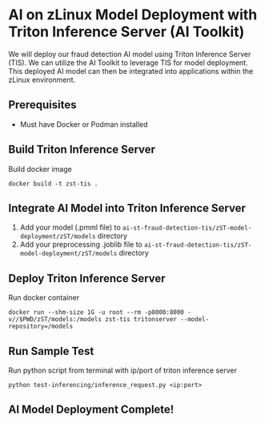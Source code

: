 # AI on zLinux Model Deployment with Triton Inference Server (AI Toolkit)

We will deploy our fraud detection AI model using Triton Inference Server (TIS). We can utilize the AI Toolkit to leverage TIS for model deployment. This deployed AI model can then be integrated into applications within the zLinux environment.

## Prerequisites
- Must have Docker or Podman installed

## Build Triton Inference Server
Build docker image
```
docker build -t zst-tis .
```

## Integrate AI Model into Triton Inference Server
1. Add your model (.pmml file) to `ai-st-fraud-detection-tis/zST-model-deployment/zST/models` directory
2. Add your preprocessing .joblib file to ``ai-st-fraud-detection-tis/zST-model-deployment/zST/models`` directory

## Deploy Triton Inference Server
Run docker container
```
docker run --shm-size 1G -u root --rm -p8000:8000 -v//$PWD/zST/models:/models zst-tis tritonserver --model-repository=/models
```

## Run Sample Test
Run python script from terminal with ip/port of triton inference server
```
python test-inferencing/inference_request.py <ip:port>
```

## AI Model Deployment Complete!
